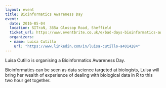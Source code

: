 ```yaml
---
layout: event
title: Bioinformatics Awareness Day
event:
  date: 2016-05-04
  location: SITraN, 385a Glossop Road, Sheffield
  ticket_url: https://www.eventbrite.co.uk/e/bad-days-bioinformatics-awareness-day-1-tickets-24206398991
  organizers:
  - name: Luisa Cutillo
    url: "https://www.linkedin.com/in/luisa-cutillo-a4014284"
---
```


Luisa Cutillo is organising a Bioinformatics Awareness Day.

Bioinformatics can be seen as data science targeted at biologists, Luisa will bring her wealth of experience of dealing with biological data in R to this two hour get together.
